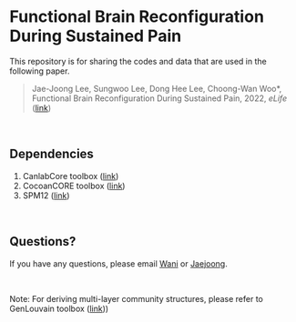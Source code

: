 # Functional Brain Reconfiguration During Sustained Pain

This repository is for sharing the codes and data that are used in the following paper.

> Jae-Joong Lee, Sungwoo Lee, Dong Hee Lee, Choong-Wan Woo\*, Functional Brain Reconfiguration During Sustained Pain, 2022, _eLife_ ([link](https://doi.org/10.7554/eLife.74463))

<br>

## Dependencies

1. CanlabCore toolbox ([link](https://github.com/canlab/CanlabCore))
2. CocoanCORE toolbox ([link](https://github.com/cocoanlab/cocoanCORE))
3. SPM12 ([link](https://www.fil.ion.ucl.ac.uk/spm/software/spm12/))

<br>

## Questions?

If you have any questions, please email [Wani](mailto:choongwan.woo@gmail.com) or [Jaejoong](mailto:jaejoonglee92@gmail.com).

<br>

Note: For deriving multi-layer community structures, please refer to GenLouvain toolbox ([link](https://github.com/GenLouvain/GenLouvain)))